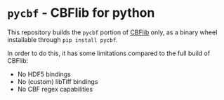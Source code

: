 # `pycbf` - CBFlib for python

This repository builds the `pycbf` portion of [CBFlib] only, as a
binary wheel installable through `pip install pycbf`.

In order to do this, it has some limitations compared to the full build of CBFlib:

- No HDF5 bindings
- No (custom) libTiff bindings
- No CBF regex capabilities

[cbflib]: https://github.com/yayahjb/cbflib
